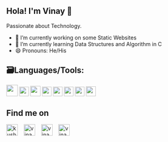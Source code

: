 ## Hola! I'm Vinay 👋

Passionate about Technology. 
- 🔭 I’m currently working on some Static Websites
- 🌱 I’m currently learning Data Structures and Algorithm in C
- 😄 Pronouns: He/His


## 🗃Languages/Tools:

<p>		
<img src = "https://cdn.iconscout.com/icon/free/png-512/c-programming-569564.png" width="30">
<img src = "https://user-images.githubusercontent.com/42747200/46140125-da084900-c26d-11e8-8ea7-c45ae6306309.png" width="25">
<img src = "https://images.vexels.com/media/users/3/166401/isolated/preview/b82aa7ac3f736dd78570dd3fa3fa9e24-java-programming-language-icon-by-vexels.png" width="27">	
<!-- <img src = "https://cdn3.iconfinder.com/data/icons/logos-and-brands-adobe/512/267_Python-512.png" width = "25"> -->
<img src = "https://cdn.iconscout.com/icon/free/png-256/html5-40-1175193.png" width = "25">
<img src = "https://cdn4.iconfinder.com/data/icons/social-media-logos-6/512/121-css3-512.png" width = "25">
<!-- <img src = "https://cdn.iconscout.com/icon/free/png-256/bootstrap-226077.png" width = "25">  -->
<img src = "https://upload.wikimedia.org/wikipedia/commons/thumb/9/99/Unofficial_JavaScript_logo_2.svg/1024px-Unofficial_JavaScript_logo_2.svg.png" width = "25">

<img src = "https://i2.wp.com/blogs.perficient.com/files/2015/09/Azure-SQL-Database.png?fit=512%2C512&ssl=1" width = "25">
<img src = "https://upload.wikimedia.org/wikipedia/commons/thumb/3/35/Tux.svg/1200px-Tux.svg.png" width="26">	

	
</p>

## Find me on
 
 <p align="left">
  <a href="https://linkedin.com/in/vinayyy031" target="blank"><img align="center" src="https://cdn.jsdelivr.net/npm/simple-icons@3.0.1/icons/linkedin.svg" alt="kushalbhanot" height="30" width="30" /></a> &nbsp;&nbsp;
  <a href="https://instagram.com/vinayyy031" target="blank"><img align="center" src="https://cdn.jsdelivr.net/npm/simple-icons@3.0.1/icons/instagram.svg" alt="vinayyy031" height="30" width="30" /></a> &nbsp;&nbsp;
<a href="https://twitter.com/vinayyy031" target="blank"><img align="center" src="https://cdn.jsdelivr.net/npm/simple-icons@3.0.1/icons/twitter.svg" alt="vinayyy031" height="30" width="30" /></a> &nbsp;&nbsp;
<a href="mailto:vinay.unision@gmail.com" target="blank"><img align="center" src="https://cdn.jsdelivr.net/npm/simple-icons@3.0.1/icons/gmail.svg" alt="vinay.unision@gmail.com" height="30" width="30" /></a>
</p>
